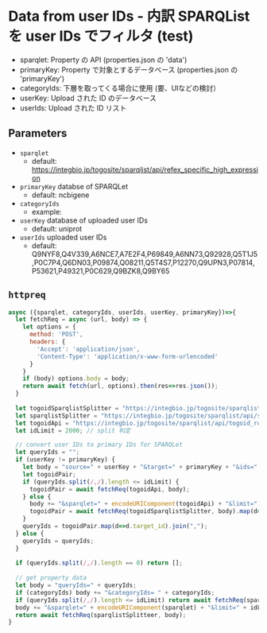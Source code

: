 # Data from user IDs - 内訳 SPARQList を user IDs でフィルタ (test)

* sparqlet: Property の API (properties.json の 'data')
* primaryKey: Property で対象とするデータベース (properties.json の 'primaryKey')
* categoryIds: 下層を取ってくる場合に使用 (要、UIなどの検討）
* userKey: Upload された ID のデータベース
* userIds: Upload された ID リスト

## Parameters

* `sparqlet`
  * default: https://integbio.jp/togosite/sparqlist/api/refex_specific_high_expression
* `primaryKey` databse of SPARQLet
  * default: ncbigene
* `categoryIds`
  * example:
* `userKey` database of uploaded user IDs
  * default: uniprot
* `userIds` uploaded user IDs
  * default: Q9NYF8,Q4V339,A6NCE7,A7E2F4,P69849,A6NN73,Q92928,Q5T1J5,P0C7P4,Q6DN03,P09874,Q08211,Q5T4S7,P12270,Q9UPN3,P07814,P53621,P49321,P0C629,Q9BZK8,Q9BY65

  
## `httpreq`

```javascript
async ({sparqlet, categoryIds, userIds, userKey, primaryKey})=>{
  let fetchReq = async (url, body) => {
    let options = {	
      method: 'POST',
      headers: {
        'Accept': 'application/json',
        'Content-Type': 'application/x-www-form-urlencoded'
      }
    }
    if (body) options.body = body;
    return await fetch(url, options).then(res=>res.json());
  }
  
  let togoidSparqlistSplitter = "https://integbio.jp/togosite/sparqlist/api/togoid_sparqlist_splitter";  
  let sparqlistSplitter = "https://integbio.jp/togosite/sparqlist/api/sparqlist_splitter";
  let togoidApi = "https://integbio.jp/togosite/sparqlist/api/togoid_route_sparql"; // SPARQList での仮実装 2
  let idLimit = 2000; // split 判定

  // convert user IDs to primary IDs for SPARQLet
  let queryIds = "";
  if (userKey != primaryKey) {
    let body = "source=" + userKey + "&target=" + primaryKey + "&ids=" +  encodeURIComponent(userIds);
    let togoidPair;
    if (queryIds.split(/,/).length <= idLimit) {
      togoidPair = await fetchReq(togoidApi, body);
    } else {
      body += "&sparqlet=" + encodeURIComponent(togoidApi) + "&limit=" + idLimit;
      togoidPair = await fetchReq(togoidSparqlistSplitter, body).map(d=>d.target_id).join(",");
    }
    queryIds = togoidPair.map(d=>d.target_id).join(",");
  } else {
    queryIds = queryIds;
  }
  
  if (queryIds.split(/,/).length == 0) return [];
  
  // get property data
  let body = "queryIds=" + queryIds;
  if (categoryIds) body += "&categoryIds= " + categoryIds;
  if (queryIds.split(/,/).length <= idLimit) return await fetchReq(sparqlet, body);
  body += "&sparqlet=" + encodeURIComponent(sparqlet) + "&limit=" + idLimit;
  return await fetchReq(sparqlistSplitteer, body);
}
```
  